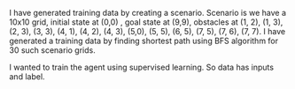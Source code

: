 I have generated training data by creating a scenario.
Scenario is we have a 10x10 grid, initial state at (0,0) , goal state at (9,9), obstacles at (1, 2), (1, 3), (2, 3), (3, 3),
            (4, 1), (4, 2), (4, 3), (5,0), (5, 5),
            (6, 5), (7, 5), (7, 6), (7, 7).
I have generated a training data by finding shortest path using BFS algorithm for 30 such scenario grids.

I wanted to train the agent using supervised learning. So data has inputs and label.
